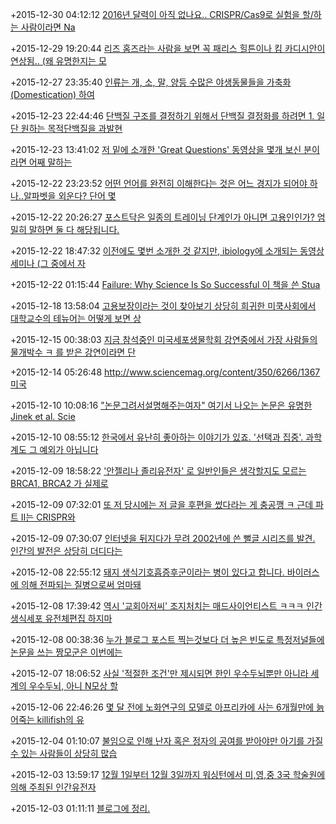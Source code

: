 +2015-12-30 04:12:12 [2016년 달력이 아직 없나요..  CRISPR/Cas9로 실험을 할/하는 사람이라면 Na](https://www.facebook.com/madscietistwordpress/posts/570497476431008)

+2015-12-29 19:20:44 [리즈 홈즈라는 사람을 보면 꼭 패리스 힐튼이나 킴 카디시안이 연상됨.. (왜 유명한지는 모](https://www.facebook.com/madscietistwordpress/posts/570366043110818)

+2015-12-27 23:35:40 [인류는 개, 소, 말, 양등 수많은 야생동물들을 가축화 (Domestication) 하여 ](https://www.facebook.com/madscietistwordpress/posts/569651626515593)

+2015-12-23 22:44:46 [단백질 구조를 결정하기 위해서 단백질 결정화를 하려면 1. 일단 원하는 목적단백질을 과발현](https://www.facebook.com/madscietistwordpress/posts/567761563371266)

+2015-12-23 13:41:02 [저 밑에 소개한 'Great Questions' 동영상을 몇개 보신 분이라면 어째 말하는 ](https://www.facebook.com/madscietistwordpress/posts/567595146721241)

+2015-12-22 23:23:52 [어떤 언어를 완전히 이해한다는 것은 어느 경지가 되어야 하나..알파벳을 외운다? 단어 몇 ](https://www.facebook.com/madscietistwordpress/posts/567351226745633)

+2015-12-22 20:26:27 [포스트닥은 일종의 트레이닝 단계인가 아니면 고용인인가? 엄밀히 말하면 둘 다 해당됩니다. ](https://www.facebook.com/madscietistwordpress/posts/567311806749575)

+2015-12-22 18:47:32 [이전에도 몇번 소개한 것 같지만, ibiology에 소개되는 동영상 세미나 (그 중에서 자](https://www.facebook.com/madscietistwordpress/posts/567291816751574)

+2015-12-22 01:15:44 [Failure: Why Science Is So Successful  이 책을 쓴 Stua](https://www.facebook.com/madscietistwordpress/posts/567015043445918)

+2015-12-18 13:58:04 [고용보장이라는 것이 찾아보기 상당히 희귀한 미쿡사회에서 대학교수의 테뉴어는 어떻게 보면 상](https://www.facebook.com/madscietistwordpress/posts/565521316928624)

+2015-12-15 00:38:03 [지금 참석중인 미국세포생물학회 강연중에서 가장 사람들의 물개박수 ㅋ 를 받은 강연이라면 단](https://www.facebook.com/madscietistwordpress/posts/564069820407107)

+2015-12-14 05:26:48 [http://www.sciencemag.org/content/350/6266/1367 미국](https://www.facebook.com/madscietistwordpress/posts/563837187097037:0)

+2015-12-10 10:08:16 ["논문그려서설명해주는여자"   여기서 나오는 논문은 유명한 Jinek et al. Scie](https://www.facebook.com/madscietistwordpress/posts/562578247222931)

+2015-12-10 08:55:12 [한국에서 유난히 좋아하는 이야기가 있죠. '선택과 집중'.   과학계도 그 예외가 아닙니다](https://www.facebook.com/madscietistwordpress/posts/562566160557473)

+2015-12-09 18:58:22 ['안젤리나 졸리유전자' 로 일반인들은 생각할지도 모르는 BRCA1, BRCA2 가 실제로 ](https://www.facebook.com/madscietistwordpress/posts/562389187241837)

+2015-12-09 07:32:01 [또 저 당시에는 저 글을 후편을 썼다라는 게 충공깽 ㅋ  근데 파트 II는 CRISPR와 ](https://www.facebook.com/madscietistwordpress/posts/562249973922425)

+2015-12-09 07:30:07 [인터넷을 뒤지다가 무려 2002년에 쓴 뻘글 시리즈를 발견. 인간의 발전은 상당히 더디다는](https://www.facebook.com/madscietistwordpress/posts/562249413922481)

+2015-12-08 22:55:12 [돼지 생식기호흡증후군이라는 병이 있다고 합니다. 바이러스에 의해 전파되는 질병으로써 엄마돼](https://www.facebook.com/madscietistwordpress/posts/562145127266243)

+2015-12-08 17:39:42 [역시 '교회아저씨' 조지처치는 매드사이언티스트 ㅋㅋㅋ    인간 생식세포 유전체편집 하지마](https://www.facebook.com/madscietistwordpress/posts/562071643940258)

+2015-12-08 00:38:36 [누가 블로그 포스트 찍는것보다 더 높은 빈도로 특정저널들에 논문을 쓰는 짱모군은 이번에는 ](https://www.facebook.com/madscietistwordpress/posts/561863923961030)

+2015-12-07 18:06:52 [사실 '적절한 조건'만 제시되면 한인 우수두뇌뿐만 아니라 세계의 우수두뇌, 아니 N모상 할](https://www.facebook.com/madscietistwordpress/posts/561776407303115)

+2015-12-06 22:46:26 [몇 달 전에 노화연구의 모델로 아프리카에 사는 6개월만에 늙어죽는  killifish의 유](https://www.facebook.com/madscietistwordpress/posts/561455227335233)

+2015-12-04 01:10:07 [불임으로 인해 난자 혹은 정자의 공여를 받아야만 아기를 가질 수 있는 사람들이 상당히 많습](https://www.facebook.com/madscietistwordpress/posts/560513284096094)

+2015-12-03 13:59:17 [12월 1일부터 12월 3일까지 워싱턴에서 미,영,중 3국 학술원에 의해 주최된 인간유전자](https://www.facebook.com/madscietistwordpress/posts/560401560773933)

+2015-12-03 01:11:11 [블로그에 정리.](https://www.facebook.com/madscietistwordpress/posts/560184287462327)